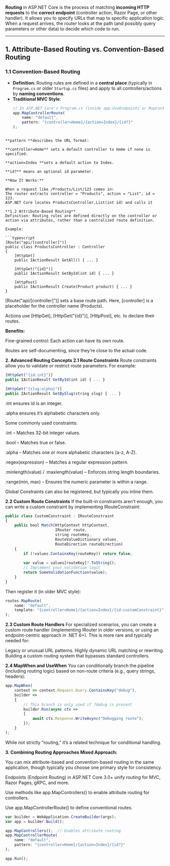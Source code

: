 **Routing** in ASP.NET Core is the process of matching **incoming HTTP requests** to the **correct endpoint** (controller action, Razor Page, or other handler). It allows you to specify URLs that map to specific application logic. When a request arrives, the router looks at the path (and possibly query parameters or other data) to decide which code to run.

---

## 1. Attribute-Based Routing vs. Convention-Based Routing

### 1.1 Convention-Based Routing

- **Definition**: Routing rules are defined in a **central place** (typically in `Program.cs` or older `Startup.cs` files) and apply to all controllers/actions by **naming conventions**.
- **Traditional MVC Style**:
  ```typescript
  // In ASP.NET Core's Program.cs (inside app.UseEndpoints or MapControllerRoute)
  app.MapControllerRoute(
      name: "default",
      pattern: "{controller=Home}/{action=Index}/{id?}"
  );
```

**pattern **describes the URL format:

**controller=Home** sets a default controller to Home if none is specified.

**action=Index **sets a default action to Index.

**id?** means an optional id parameter.

**How It Works:**

When a request like /Products/List/123 comes in:
The router extracts controller = "Products", action = "List", id = 123.
ASP.NET Core locates ProductsController.List(int id) and calls it

**1.2 Attribute-Based Routing**
Definition: Routing rules are defined directly on the controller or action via attributes, rather than a centralized route definition.

Example:

```typescript
[Route("api/[controller]")]
public class ProductsController : Controller
{
    [HttpGet]
    public IActionResult GetAll() { ... }

    [HttpGet("{id}")]
    public IActionResult GetById(int id) { ... }

    [HttpPost]
    public IActionResult Create(Product product) { ... }
}
```
[Route("api/[controller]")] sets a base route path. Here, [controller] is a placeholder for the controller name (Products).

Actions use [HttpGet], [HttpGet("{id}")], [HttpPost], etc. to declare their routes.

**Benefits:**

Fine-grained control: Each action can have its own route.

Routes are self-documenting, since they’re close to the actual code.

**2. Advanced Routing Concepts
2.1 Route Constraints**
Route constraints allow you to validate or restrict route parameters. For example:

```typescript
[HttpGet("{id:int}")]
public IActionResult GetById(int id) { ... }

[HttpGet("{slug:alpha}")]
public IActionResult GetBySlug(string slug) { ... }
```

:int ensures id is an integer.

:alpha ensures it’s alphabetic characters only.

Some commonly used constraints:

:int – Matches 32-bit integer values.

:bool – Matches true or false.

:alpha – Matches one or more alphabetic characters (a-z, A-Z).

:regex(expression) – Matches a regular expression pattern.

:minlength(value) / :maxlength(value) – Enforces string length boundaries.

:range(min, max) – Ensures the numeric parameter is within a range.

Global Constraints can also be registered, but typically you inline them.

**2.2 Custom Route Constraints**
If the built-in constraints aren’t enough, you can write a custom constraint by implementing IRouteConstraint:

```typescript
public class CustomConstraint : IRouteConstraint
{
    public bool Match(HttpContext httpContext, 
                      IRouter route, 
                      string routeKey, 
                      RouteValueDictionary values,
                      RouteDirection routeDirection)
    {
        if (!values.ContainsKey(routeKey)) return false;
        
        var value = values[routeKey]?.ToString();
        // Implement your validation logic
        return SomeValidationFunction(value);
    }
}
```
Then register it (in older MVC style):

```typescript
routes.MapRoute(
    name: "default",
    template: "{controller=Home}/{action=Index}/{id:customConstraint}"
);
```

**2.3 Custom Route Handlers**
For specialized scenarios, you can create a custom route handler (implementing IRouter in older versions, or using an endpoint-centric approach in .NET 6+). This is more rare and typically needed for:

Legacy or unusual URL patterns.
Highly dynamic URL matching or rewriting.
Building a custom routing system that bypasses standard controllers.

**2.4 MapWhen and UseWhen**
You can conditionally branch the pipeline (including routing logic) based on non-route criteria (e.g., query strings, headers):

```typescript
app.MapWhen(
    context => context.Request.Query.ContainsKey("debug"),
    builder =>
    {
        // This branch is only used if ?debug is present
        builder.Run(async ctx =>
        {
            await ctx.Response.WriteAsync("Debugging route");
        });
    }
);
```
While not strictly “routing,” it’s a related technique for conditional handling.

**3. Combining Routing Approaches
Mixed Approach:**

You can mix attribute-based and convention-based routing in the same application, though typically you choose one primary style for consistency.

Endpoints (Endpoint Routing) in ASP.NET Core 3.0+ unify routing for MVC, Razor Pages, gRPC, and more.

Use methods like app.MapControllers() to enable attribute routing for controllers.

Use app.MapControllerRoute() to define conventional routes.

```typescript
var builder = WebApplication.CreateBuilder(args);
var app = builder.Build();

app.MapControllers();  // Enables attribute routing
app.MapControllerRoute(
    name: "default",
    pattern: "{controller=Home}/{action=Index}/{id?}"
);

app.Run();
```